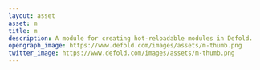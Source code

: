 ```yaml
---
layout: asset
asset: m
title: m
description: A module for creating hot-reloadable modules in Defold.
opengraph_image: https://www.defold.com/images/assets/m-thumb.png
twitter_image: https://www.defold.com/images/assets/m-thumb.png
---
```

